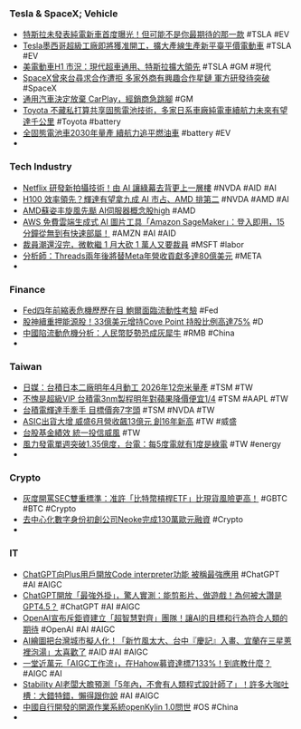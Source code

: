 ### Tesla & SpaceX; Vehicle
- [特斯拉未發表純電新車首度曝光！但可能不是你最期待的那一款](https://www.ddcar.com.tw/article/36028) #TSLA #EV
- [Tesla墨西哥超級工廠即將獲准開工，擴大產線生產新平臺平價電動車](https://news.u-car.com.tw/news/article/75467) #TSLA #EV
- [美電動車H1 市況：現代超車通用、特斯拉擴大領先](https://finance.technews.tw/2023/07/10/tesla-still-ranks-first-in-us-electric-car-sales/) #TSLA #GM #現代
- [SpaceX曾來台尋求合作遭拒 多家外商有興趣合作星鏈 軍方研發待突破](https://www.cmmedia.com.tw/home/articles/41034) #SpaceX
- [通用汽車決定放棄 CarPlay，經銷商急跳腳](https://technews.tw/2023/07/11/gm-without-carplay/) #GM
- [Toyota 不藏私打算共享固態電池技術，多家日系車廠純電車續航力未來有望達千公里](https://www.ddcar.com.tw/article/36009) #Toyota #battery
- [全固態電池車2030年量產 續航力追平燃油車](https://news.cnyes.com/news/id/5247721) #battery #EV
-
### Tech Industry
- [Netflix 研發新拍攝技術！由 AI 讓綠幕去背更上一層樓](https://www.inside.com.tw/article/32119-netflix-magenta-green-screen) #NVDA #AID #AI
- [H100 效率領先？輝達有望拿九成 AI 市占、AMD 排第二](https://technews.tw/2023/07/11/nvidia-should-have-at-least-90-percent-of-ai-chip-market-with-amd-on-its-heels/) #NVDA #AMD #AI
- [AMD蘇姿丰旋風先颳 AI伺服器概念股high](https://ctee.com.tw/news/stocks/899299.html) #AMD
- [AWS 免費雲端生成式 AI 圖片工具「Amazon SageMaker」：登入即用，15 分鐘從無到有快速部屬！](https://www.cool3c.com/article/195721) #AMZN #AI #AID
- [裁員潮還沒完，微軟繼 1 月大砍 1 萬人又要裁員](https://technews.tw/2023/07/11/new-round-of-microsoft-job-cuts-hits-customer-service-support-and-sales-teams/) #MSFT #labor
- [分析師：Threads兩年後將替Meta年營收貢獻多達80億美元](https://m.cnyes.com/news/id/5246772) #META
-
### Finance
- [Fed四年前縮表危機歷歷在目 鮑爾面臨流動性考驗](https://m.cnyes.com/news/id/5246838) #Fed
- [股神續重押能源股！33億美元增持Cove Point 持股比例高達75%](https://m.cnyes.com/news/id/5246848) #D
- [中國陷流動危機分析：人民幣貶勢恐成灰犀牛](https://www.epochtimes.com/b5/23/7/10/n14031868.htm) #RMB #China
-
### Taiwan
- [日媒：台積日本二廠明年4月動工 2026年12奈米量產](https://news.cnyes.com/news/id/5246876) #TSM #TW
- [不愧是超級VIP 台積電3nm製程明年對蘋果降價便宜1/4](https://news.xfastest.com/others/130091/tsmc-apple-3nm-price/) #TSM #AAPL #TW
- [台積電輝達手牽手 目標價奔7字頭](https://ctee.com.tw/news/stocks/898903.html) #TSM #NVDA #TW
- [ASIC出貨大增 威盛6月營收飆13億元 創16年新高](https://m.cnyes.com/news/id/5245785) #TW #威盛
- [台股基金績效 統一投信威風](https://ctee.com.tw/news/fund/899110.html) #TW
- [風力發電單週突破1.35億度，台電：每5度電就有1度是綠電](https://www.gvm.com.tw/article/104315) #TW #energy
-
### Crypto
- [灰度開罵SEC雙重標準：准許「比特幣槓桿ETF」比現貨風險更高！](https://www.blocktempo.com/gray-scale-highlight-the-disparity-between-the-secs-approval-of-a-leveraged-bitcoin/) #GBTC #BTC #Crypto
- [去中心化數字身份初創公司Neoke完成130萬歐元融資](https://news.cnyes.com/news/id/5247716) #Crypto
-
### IT
- [ChatGPT向Plus用戶開放Code interpreter功能 被稱最強應用](https://m.cnyes.com/news/id/5245432) #ChatGPT #AI #AIGC
- [ChatGPT開放「最強外掛」，驚人實測：能剪影片、做遊戲！為何被大讚是GPT4.5？](https://www.bnext.com.tw/article/75999/openai-gpt-code-interpreter) #ChatGPT #AI #AIGC
- [OpenAI宣布斥鉅資建立「超智慧對齊」團隊！讓AI的目標和行為符合人類的期待](https://www.techbang.com/posts/107807-openai-superalignment-human) #OpenAI #AI #AIGC
- [AI繪圖把台灣城市擬人化！「新竹風太大、台中『慶記』入畫、宜蘭在三星蔥裡泡湯」太喜歡了](https://www.elle.com/tw/life/style/g44487455/ai-creator-timeaiartwork/) #AID #AI #AIGC
- [一堂近萬元「AIGC工作流」，在Hahow募資達標7133%！到底教什麼？](https://www.bnext.com.tw/article/75974/ai-generated-content-midjourney-working-methods-hahow-course) #AIGC #AI
- [Stability AI老闆大膽預測「5年內，不會有人類程式設計師了」！許多大咖吐槽：大錯特錯，懶得跟你說](https://www.techbang.com/posts/107793-stability-ai-human-programmers.amp) #AI #AIGC
- [中國自行開發的開源作業系統openKylin 1.0問世](https://www.ithome.com.tw/news/157697) #OS #China
-